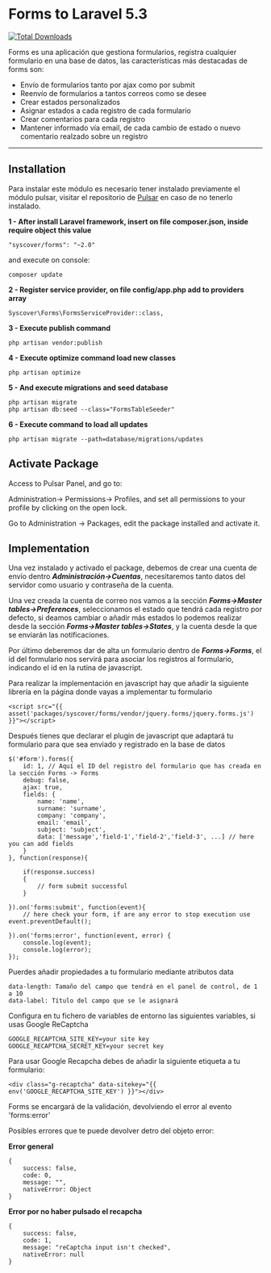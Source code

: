 # Forms to Laravel 5.3

[![Total Downloads](https://poser.pugx.org/syscover/forms/downloads)](https://packagist.org/packages/syscover/forms)

Forms es una aplicación que gestiona formularios, registra cualquier formulario en una base de datos, las características más destacadas de forms son:
* Envío de formularios tanto por ajax como por submit
* Reenvío de formularios a tantos correos como se desee
* Crear estados personalizados
* Asignar estados a cada registro de cada formulario
* Crear comentarios para cada registro
* Mantener informado vía email, de cada cambio de estado o nuevo comentario realzado sobre un registro

---

## Installation
Para instalar este módulo es necesario tener instalado previamente el módulo pulsar, visitar el repositorio de [Pulsar](https://github.com/syscover/pulsar) en caso de no tenerlo instalado.

**1 - After install Laravel framework, insert on file composer.json, inside require object this value**
```
"syscover/forms": "~2.0"
```
and execute on console:
```
composer update
```

**2 - Register service provider, on file config/app.php add to providers array**
```
Syscover\Forms\FormsServiceProvider::class,
```

**3 - Execute publish command**
```
php artisan vendor:publish
```

**4 - Execute optimize command load new classes**
```
php artisan optimize
```

**5 - And execute migrations and seed database**
```
php artisan migrate
php artisan db:seed --class="FormsTableSeeder"
```

**6 - Execute command to load all updates**
```
php artisan migrate --path=database/migrations/updates
```


## Activate Package
Access to Pulsar Panel, and go to:
 
Administration-> Permissions-> Profiles, and set all permissions to your profile by clicking on the open lock.<br>

Go to Administration -> Packages, edit the package installed and activate it.


## Implementation
Una vez instalado y activado el package, debemos de crear una cuenta de envío dentro **_Administración->Cuentas_**, necesitaremos tanto datos del servidor como usuario y contraseña de la cuenta.

Una vez creada la cuenta de correo nos vamos a la sección **_Forms->Master tables->Preferences_**, seleccionamos el estado que tendrá cada registro por defecto, si deamos cambiar o añadir más estados lo podemos realizar desde la sección **_Forms->Master tables->States_**, y la cuenta desde la que se enviarán las notificaciones.

Por último deberemos dar de alta un formulario dentro de **_Forms->Forms_**, el id del formulario nos servirá para asociar los registros al formulario, indicando el id en la rutina de javascript.


Para realizar la implementación en javascript hay que añadir la siguiente librería en la página donde vayas a implementar tu formulario
```
<script src="{{ asset('packages/syscover/forms/vendor/jquery.forms/jquery.forms.js') }}"></script>
```

Después tienes que declarar el plugin de javascript que adaptará tu formulario para que sea enviado y registrado en la base de datos
```
$('#form').forms({
    id: 1, // Aquí el ID del registro del formulario que has creada en la sección Forms -> Forms
    debug: false,
    ajax: true,
    fields: {
        name: 'name',
        surname: 'surname',
        company: 'company',
        email: 'email',
        subject: 'subject',
        data: ['message','field-1','field-2','field-3', ...] // here you can add fields
    }
}, function(response){

    if(response.success)
    {
        // form submit successful
    }

}).on('forms:submit', function(event){
    // here check your form, if are any error to stop execution use event.preventDefault();

}).on('forms:error', function(event, error) {
    console.log(event);
    console.log(error);
});

```

Puerdes añadir propiedades a tu formulario mediante atributos data
```
data-length: Tamaño del campo que tendrá en el panel de control, de 1 a 10
data-label: Título del campo que se le asignará
```

Configura en tu fichero de variables de entorno las siguientes variables, si usas Google ReCaptcha
```
GOOGLE_RECAPTCHA_SITE_KEY=your site key
GOOGLE_RECAPTCHA_SECRET_KEY=your secret key
```

Para usar Google Recapcha debes de añadir la siguiente etiqueta a tu formulario:
```
<div class="g-recaptcha" data-sitekey="{{ env('GOOGLE_RECAPTCHA_SITE_KEY') }}"></div>
```

Forms se encargará de la validación, devolviendo el error al evento 'forms:error'

Posibles errores que te puede devolver detro del objeto error:

**Error general**
```
{
    success: false,
    code: 0,
    message: "",
    nativeError: Object
}
```

**Error por no haber pulsado el recapcha**
```
{
    success: false,
    code: 1,
    message: "reCaptcha input isn't checked",
    nativeError: null
}
```